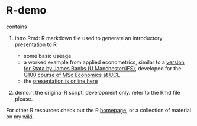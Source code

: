 R-demo
======

contains

1. intro.Rmd: R markdown file used to generate an introductory presentation to R
	* some basic useage
	* a worked example from applied econometrics, similar to a [version for Stata by James Banks (U Manchester/IFS)](http://staffprofiles.humanities.manchester.ac.uk/Profile.aspx?Id=james.banks), developed for the [G100 course of MSc Economics at UCL](https://moodle.ucl.ac.uk/course/view.php?id=8932)
	* the [presentation is online here](http://www.homepages.ucl.ac.uk/~uctpfos/files/intro.html)

2. demo.r: the original R script. development only. refer to the Rmd file please.

For other R resources check out the R [homepage](http://www.r-project.org), or a collection of material on my [wiki](https://wiki.ucl.ac.uk/display/~uctpfos/R-Resources).

 
